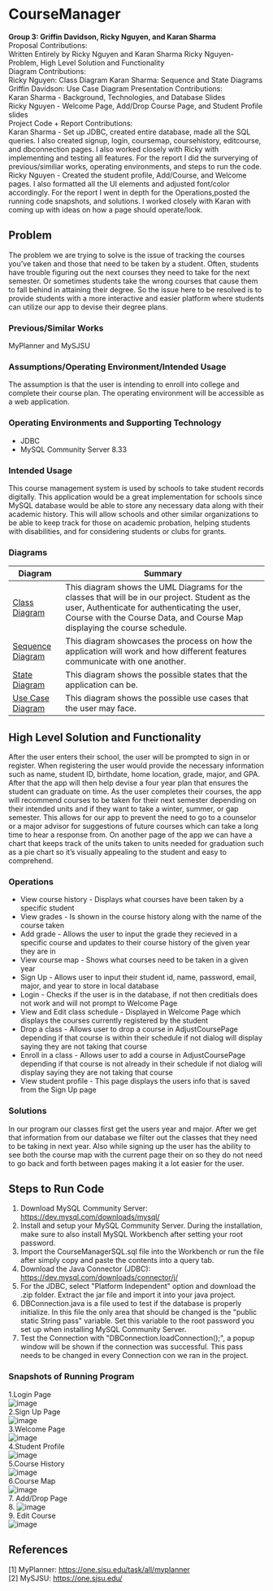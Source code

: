 # CourseManager
**Group 3: Griffin Davidson, Ricky Nguyen, and Karan Sharma**
<br />
Proposal Contributions:<br />
Written Entirely by Ricky Nguyen and Karan Sharma 
Ricky Nguyen-  Problem, High Level Solution and Functionality <br />
Diagram Contributions: <br />
Ricky Nguyen: Class Diagram
Karan Sharma: Sequence and State Diagrams
Griffin Davidson: Use Case Diagram
Presentation Contributions:<br />
Karan Sharma - Background, Technologies, and Database Slides<br />
Ricky Nguyen - Welcome Page, Add/Drop Course Page, and Student Profile slides <br />
Project Code + Report Contributions:<br />
Karan Sharma - Set up JDBC, created entire database, made all the SQL queries. I also created signup, login, coursemap, coursehistory, editcourse, and dbconnection pages. I also worked closely with Ricky with implementing and testing all features. For the report I did the surverying of previous/similiar works, operating environments, and steps to run the code.  <br />
Ricky Nguyen - Created the student profile, Add/Course, and Welcome pages. I also formatted all the UI elements and adjusted font/color accordingly. For the report I went in depth for the Operations,posted the running code snapshots, and solutions. I worked closely with Karan with coming up with ideas on how a page should operate/look.
<br />
## Problem
The problem we are trying to solve is the issue of tracking the courses you’ve taken and those that need to be taken by a student. Often, students have trouble figuring out the next courses they need to take for the next semester. Or sometimes students take the wrong courses that cause them to fall behind in attaining their degree. So the issue here to be resolved is to provide students with a more interactive and easier platform where students can utilize our app to devise their degree plans.
### Previous/Similar Works
MyPlanner and MySJSU
### Assumptions/Operating Environment/Intended Usage
The assumption is that the user is intending to enroll into college and complete their course plan. The operating environment will be accessible as a web application.

### Operating Environments and Supporting Technology
- JDBC
- MySQL Community Server 8.33

### Intended Usage
This course management system is used by schools to take student records digitally. This application would be a great implementation for schools since MySQL database would be able to store any necessary data along with their academic history. This will allow schools and other similar organizations to be able to keep track for those on academic probation, helping students with disabilities, and for considering students or clubs for grants. 

### Diagrams
| Diagram  | Summary |
| ------------- | ------------- |
| [Class Diagram](https://github.com/Kar-Sha/CourseManager/blob/main/diagrams/ClassDiagram_CourseManager.png)  | This diagram shows the UML Diagrams for the classes that will be in our project. Student as the user, Authenticate for authenticating the user, Course with the Course Data, and Course Map displaying the course schedule.  |
| [Sequence Diagram](https://github.com/Kar-Sha/CourseManager/blob/main/diagrams/SequenceDiagram_CourseManager.pdf)  | This diagram showcases the process on how the application will work and how different features communicate with one another.  |
| [State Diagram](https://github.com/Kar-Sha/CourseManager/blob/main/diagrams/StateDiagram_CourseManager.pdf)  | This diagram shows the possible states that the application can be. |
| [Use Case Diagram](https://github.com/Kar-Sha/CourseManager/blob/main/diagrams/Use_Case_Diagram.jpg)  | This diagram shows the possible use cases that the user may face. |


## High Level Solution and Functionality
After the user enters their school, the user will be prompted to sign in or register. When registering the user would provide the necessary information such as name, student ID, birthdate, home location, grade, major, and GPA. After that the app will then help devise a four year plan that ensures the student can graduate on time. As the user completes their courses, the app will recommend courses to be taken for their next semester depending on their intended units and if they want to take a winter, summer, or gap semester. This allows for our app to prevent the need to go to a counselor or a major advisor for suggestions of future courses which can take a long time to hear a response from. On another page of the app we can have a chart that keeps track of the units taken to units needed for graduation such as a pie chart so it’s visually appealing to the student and easy to comprehend.

### Operations
- View course history - Displays what courses have been taken by a specific student
- View grades - Is shown in the course history along with the name of the course taken
- Add grade - Allows the user to input the grade they recieved in a specific course and updates to their course history of the given year they are in
- View course map - Shows what courses need to be taken in a given year
- Sign Up - Allows user to input their student id, name, password, email, major, and year to store in local database
- Login - Checks if the user is in the database, if not then creditials does not work and will not prompt to Welcome Page
- View and Edit class schedule - Displayed in Welcome Page which displays the courses currently registered by the student
- Drop a class - Allows user to drop a course in AdjustCoursePage depending if that course is within their schedule if not dialog will display saying they are not taking that course
- Enroll in a class - Allows user to add a course in AdjustCoursePage depending if that course is not already in their schedule if not dialog will display saying they are not taking that course
- View student profile - This page displays the users info that is saved from the Sign Up page

### Solutions
In our program our classes first get the users year and major. After we get that information from our database we filter out the classes that they need to be taking in next year. Also while signing up the user has the ability to see both the course map with the current page their on so they do not need to go back and forth between pages making it a lot easier for the user. 

## Steps to Run Code
1. Download MySQL Community Server: https://dev.mysql.com/downloads/mysql/
2. Install and setup your MySQL Community Server. During the installation, make sure to also install MySQL Workbench after setting your root password. 
3. Import the CourseManagerSQL.sql file into the Workbench or run the file after simply copy and paste the contents into a query tab.
4. Download the Java Connector (JDBC): https://dev.mysql.com/downloads/connector/j/
5. For the JDBC, select "Platform Independent" option and download the .zip folder. Extract the jar file and import it into your java project.
6. DBConnection.java is a file used to test if the database is properly initialize. In this file the only area that should be changed is the "public static String pass" variable. Set this variable to the root password you set up when installing MySQL Community Server. 
7. Test the Connection with "DBConnection.loadConnection();", a popup window will be shown if the connection was successful. This pass needs to be changed in every Connection con we ran in the project. 

### Snapshots of Running Program
1.Login Page <br />
![image](https://user-images.githubusercontent.com/83847310/236339672-1f5d823b-7858-4d55-ab55-d39f825842e0.png)
<br />
2.Sign Up Page <br />
![image](https://user-images.githubusercontent.com/83847310/236342486-e4eebd98-5a6c-4502-852c-c1f4c03fb68a.png)
<br />
3.Welcome Page <br />
![image](https://user-images.githubusercontent.com/83847310/236342617-ff8b789d-10b7-42c3-b2be-ea2c96385b81.png)
<br />
4.Student Profile <br />
![image](https://user-images.githubusercontent.com/83847310/236344025-b9e54482-d4f9-4686-9568-a64385c2c60f.png)
<br />
5.Course History <br />
![image](https://user-images.githubusercontent.com/83847310/236343651-c7e16b04-9ff2-45d8-8aec-d33c9b9ba1e0.png)
<br />
6.Course Map <br />
![image](https://user-images.githubusercontent.com/83847310/236343760-f4579e50-bbd8-4dc2-a5e6-ae4534ee43bd.png)
<br />
7. Add/Drop Page <br />
8. ![image](https://user-images.githubusercontent.com/83847310/236343938-7c9e4cc1-92fc-45d6-b086-bf59b434cd7e.png)
<br />
9. Edit Course  <br />
![image](https://user-images.githubusercontent.com/83847310/236343853-37220646-d22c-4264-ad8a-8abd6f00f693.png)
<br />





## References
[1] MyPlanner: https://one.sjsu.edu/task/all/myplanner
<br />
[2] MySJSU: https://one.sjsu.edu/
